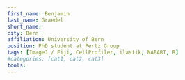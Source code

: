 ```yaml
---
first_name: Benjamin
last_name: Graedel
short_name:
city: Bern
affiliation: University of Bern
position: PhD student at Pertz Group
tags: [ImageJ / Fiji, CellProfiler, ilastik, NAPARI, R]
#categories: [cat1, cat2, cat3]
tools:
---
```

